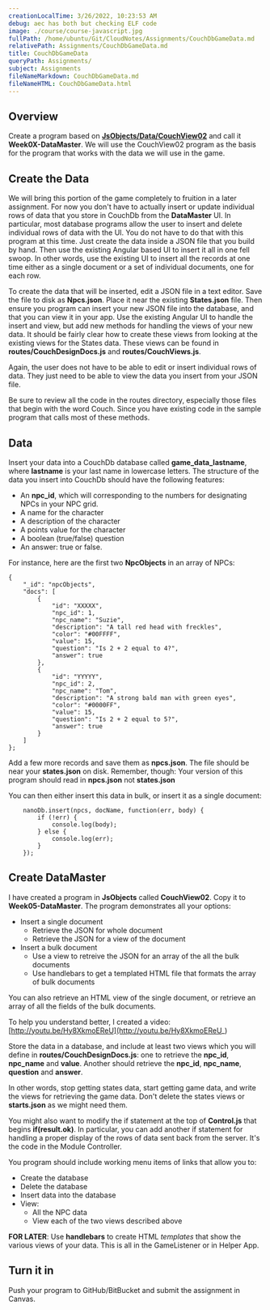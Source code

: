 ```yaml
---
creationLocalTime: 3/26/2022, 10:23:53 AM
debug: aec has both but checking ELF code
image: ./course/course-javascript.jpg
fullPath: /home/ubuntu/Git/CloudNotes/Assignments/CouchDbGameData.md
relativePath: Assignments/CouchDbGameData.md
title: CouchDbGameData
queryPath: Assignments/
subject: Assignments
fileNameMarkdown: CouchDbGameData.md
fileNameHTML: CouchDbGameData.html
---
```



<!-- toc -->
<!-- tocstop -->

## Overview

Create a program based on [**JsObjects/Data/CouchView02**][couch-view-02] and call it **Week0X-DataMaster**. We will use the CouchView02 program as the basis for the program that works with the data we will use in the game.

[couch-view-02]: https://github.com/charliecalvert/JsObjects/tree/master/Data/CouchView02

## Create the Data

We will bring this portion of the game completely to fruition in a later assignment. For now you don't have to actually insert or update individual rows of data that you store in CouchDb from the **DataMaster** UI. In particular, most database programs allow the user to insert and delete individual rows of data with the UI. You do not have to do that with this program at this time. Just create the data inside a JSON file that you build by hand. Then use the existing Angular based UI to insert it all in one fell swoop. In other words, use the existing UI to insert all the records at one time either as a single document or a set of individual documents, one for each row.

To create the data that will be inserted, edit a JSON file in a text editor. Save the file to disk as **Npcs.json**. Place it near the existing **States.json** file. Then ensure you program can insert your new JSON file into the database, and that you can view it in your app. Use the existing Angular UI to handle the insert and view, but add new methods for handling the views of your new data. It should be fairly clear how to create these views from looking at the existing views for the States data. These views can be found in **routes/CouchDesignDocs.js** and **routes/CouchViews.js**.

Again, the user does not have to be able to edit or insert individual rows of data. They just need to be able to view the data you insert from your JSON file.

Be sure to review all the code in the routes directory, especially those files that begin with the word Couch. Since you have existing code in the sample program that calls most of these methods.

## Data

Insert your data into a CouchDb database called **game_data_lastname**, where **lastname** is your last name in lowercase letters. The structure of the data you insert into CouchDb should have the following features:

- An **npc_id**, which will corresponding to the numbers for designating NPCs in your NPC grid.
- A name for the character
- A description of the character
- A points value for the character
- A boolean (true/false) question
- An answer: true or false.

For instance, here are the first two **NpcObjects** in an array of NPCs:

```
{
    "_id": "npcObjects",
    "docs": [
        {
            "id": "XXXXX",
            "npc_id": 1,
            "npc_name": "Suzie",
            "description": "A tall red head with freckles",
            "color": "#00FFFF",
            "value": 15,
            "question": "Is 2 + 2 equal to 4?",
            "answer": true
        },
        {
            "id": "YYYYY",
            "npc_id": 2,
            "npc_name": "Tom",
            "description": "A strong bald man with green eyes",
            "color": "#0000FF",
            "value": 15,
            "question": "Is 2 + 2 equal to 5?",
            "answer": true
        }
    ]
};
```

Add a few more records and save them as **npcs.json**. The file should be near your **states.json** on disk. Remember, though: Your version of this program should read in **npcs.json** not **states.json**

You can then either insert this data in bulk, or insert it as a single document:

```
	nanoDb.insert(npcs, docName, function(err, body) {
		if (!err) {
			console.log(body);
		} else {
			console.log(err);
		}
	});
```

## Create DataMaster

I have created a program in **JsObjects** called **CouchView02**. Copy it to **Week05-DataMaster**. The program demonstrates all your options:

- Insert a single document
	- Retrieve the JSON for whole document
	- Retrieve the JSON for a view of the document
- Insert a bulk document
	- Use a view to retreive the JSON for an array of the all the bulk documents
	- Use handlebars to get a templated HTML file that formats the array of bulk documents

You can also retrieve an HTML view of the single document, or retrieve an array of all the fields of the bulk documents.

To help you understand better, I created a video: [http://youtu.be/Hy8XkmoEReU](http://youtu.be/Hy8XkmoEReU_)

Store the data in a database, and include at least two views which you will define in **routes/CouchDesignDocs.js**: one to retrieve the **npc_id**, **npc_name** and **value**. Another should retrieve the **npc_id**, **npc_name**, **question** and **answer**.

In other words, stop getting states data, start getting game data, and write the views for retrieving the game data. Don't delete the states views or **starts.json** as we might need them.

You might also want to modify the if statement at the top of **Control.js** that begins **if(result.ok)**. In particular, you can add another if statement for handling a proper display of the rows of data sent back from the server. It's the code in the Module Controller.

You program should include working menu items of links that allow you to:

- Create the database
- Delete the database
- Insert data into the database
- View:
	- All the NPC data
	- View each of the two views described above

**FOR LATER**: Use **handlebars** to create HTML *templates* that show the various views of your data. This is all in the GameListener or in Helper App.

## Turn it in

Push your program to GitHub/BitBucket and submit the assignment in Canvas.
